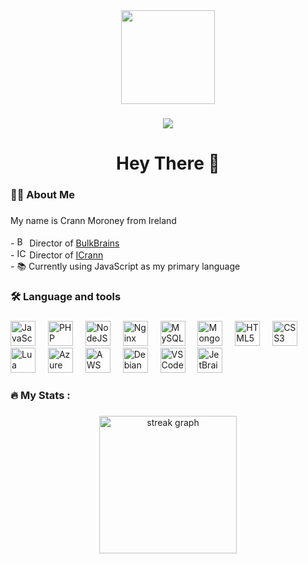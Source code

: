 <div align="center">
  <img height="150" src="https://avatars.githubusercontent.com/u/62957317?v=4"/>
</div>

###

<div align="center">
  <img src="https://visitor-badge.laobi.icu/badge?page_id=page.id"  />
</div>

###

<h1 align="center">Hey There 👋</h1>

###

<h3 align="left">👩‍💻  About Me</h3>

###

<p align="left">My name is Crann Moroney from Ireland<br><br>- <img src="https://bulkbrains.com/img/bulkbrains.svg" height="16" alt="BulkBrains Logo"/> Director of <a href="https://bulkbrains.com">BulkBrains</a><br>- <img src="https://icrann.ie/img/logo.png" height="16" alt="ICrann Logo"/> Director of <a href="https://icrann.ie">ICrann</a><br>- 📚 Currently using JavaScript as my primary language</p>

###

<h3 align="left">🛠 Language and tools</h3>

###

<div align="left">
  <img src="https://cdn.jsdelivr.net/gh/devicons/devicon/icons/javascript/javascript-plain.svg" height="40" alt="JavaScript Logo"  />
  <img width="12" />
  <img src="https://cdn.jsdelivr.net/gh/devicons/devicon@latest/icons/php/php-original.svg" height="40" alt="PHP Logo"  />
  <img width="12" />
  <img src="https://cdn.jsdelivr.net/gh/devicons/devicon/icons/nodejs/nodejs-plain-wordmark.svg" height="40" alt="NodeJS Logo"  />
  <img width="12" />
  <img src="https://cdn.jsdelivr.net/gh/devicons/devicon/icons/nginx/nginx-original.svg" height="40" alt="Nginx Logo"  />
  <img width="12" />
  <img src="https://cdn.jsdelivr.net/gh/devicons/devicon/icons/mysql/mysql-plain-wordmark.svg" height="40" alt="MySQL Logo"  />
  <img width="12" />
  <img src="https://cdn.jsdelivr.net/gh/devicons/devicon/icons/mongodb/mongodb-plain-wordmark.svg" height="40" alt="MongoDB Logo"  />
  <img width="12" />
  <img src="https://cdn.jsdelivr.net/gh/devicons/devicon/icons/html5/html5-plain-wordmark.svg" height="40" alt="HTML5 Logo"  />
  <img width="12" />
  <img src="https://cdn.jsdelivr.net/gh/devicons/devicon/icons/css3/css3-plain-wordmark.svg" height="40" alt="CSS3 Logo"  />
  <img width="12" />
  <img src="https://cdn.jsdelivr.net/gh/devicons/devicon@latest/icons/lua/lua-plain.svg" height="40" alt="Lua Logo"  />
  <img width="12" />
  <img src="https://cdn.jsdelivr.net/gh/devicons/devicon@latest/icons/azure/azure-original-wordmark.svg" height="40" alt="Azure Logo"  />
  <img width="12" />
  <img src="https://cdn.jsdelivr.net/gh/devicons/devicon@latest/icons/amazonwebservices/amazonwebservices-original-wordmark.svg" height="40" alt="AWS Logo"  />
  <img width="12" />
  <img src="https://cdn.jsdelivr.net/gh/devicons/devicon@latest/icons/debian/debian-original-wordmark.svg" height="40" alt="Debian Logo"  />
  <img width="12" />
  <img src="https://cdn.jsdelivr.net/gh/devicons/devicon@latest/icons/vscode/vscode-original-wordmark.svg" height="40" alt="VSCode Logo"  />
  <img width="12" />
  <img src="https://cdn.jsdelivr.net/gh/devicons/devicon@latest/icons/jetbrains/jetbrains-original.svg" height="40" alt="JetBrains Logo"  />
</div>

###

<h3 align="left">🔥   My Stats :</h3>

###

<div align="center">
  <img src="https://streak-stats.demolab.com?user=icrann&locale=en&mode=daily&theme=dark&hide_border=false&border_radius=5&order=3" height="220" alt="streak graph"  />
</div>

###

